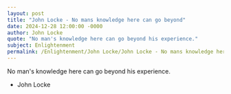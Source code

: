 ```yaml
---
layout: post
title: "John Locke - No mans knowledge here can go beyond"
date: 2024-12-28 12:00:00 -0000
author: John Locke
quote: "No man's knowledge here can go beyond his experience."
subject: Enlightenment
permalink: /Enlightenment/John Locke/John Locke - No mans knowledge here can go beyond
---
```


No man's knowledge here can go beyond his experience.

- John Locke
